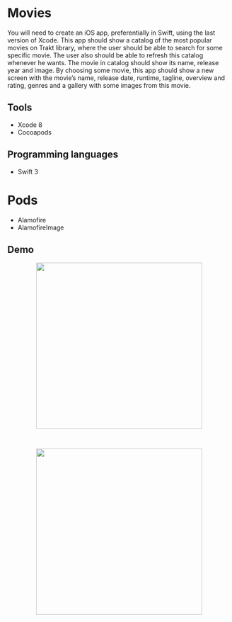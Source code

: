 # Movies
You will need to create an iOS app, preferentially in Swift, using the last version of Xcode. This app should show a catalog of the most popular movies on Trakt library, where the user should be able to search for some specific movie. The user also should be able to refresh this catalog whenever he wants. The movie in catalog should show its name, release year and image. By choosing some movie, this app should show a new screen with the movie’s name, release date, runtime, tagline, overview and rating, genres and a gallery with some images from this movie.

## Tools
* Xcode 8
* Cocoapods

## Programming languages
* Swift 3

# Pods
* Alamofire
* AlamofireImage

## Demo
 <p align="center">
<img src="" width="375">
</p>
<br>

<p align="center">
<img src="" width="375">
</p>
<br>
